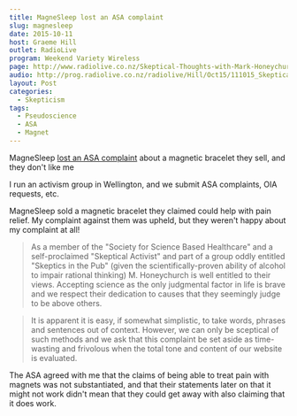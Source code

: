```yaml
---
title: MagneSleep lost an ASA complaint
slug: magnesleep
date: 2015-10-11
host: Graeme Hill
outlet: RadioLive
program: Weekend Variety Wireless
page: http://www.radiolive.co.nz/Skeptical-Thoughts-with-Mark-Honeychurch/tabid/506/articleID/102360/Default.aspx
audio: http://prog.radiolive.co.nz/radiolive/Hill/Oct15/111015_Skeptical_Thoughts.mp3
layout: Post
categories:
  - Skepticism
tags:
  - Pseudoscience
  - ASA
  - Magnet
---
```


MagneSleep [lost an ASA complaint](http://asa.sbh.nz/complaint/15360) about a magnetic bracelet they sell, and they don't like me

<!-- more -->

I run an activism group in Wellington, and we submit ASA complaints, OIA requests, etc.

MagneSleep sold a magnetic bracelet they claimed could help with pain relief. My complaint against them was upheld, but they weren't happy about my complaint at all!

> As a member of the "Society for Science Based Healthcare" and a self-proclaimed "Skeptical Activist" and part of a group oddly entitled "Skeptics in the Pub" (given the scientifically-proven ability of alcohol to impair rational thinking) M. Honeychurch is well entitled to their views. Accepting science as the only judgmental factor in life is brave and we respect their dedication to causes that they seemingly judge to be above others.

> It is apparent it is easy, if somewhat simplistic, to take words, phrases and sentences out of context. However, we can only be sceptical of such methods and we ask that this complaint be set aside as time-wasting and frivolous when the total tone and content of our website is evaluated.

The ASA agreed with me that the claims of being able to treat pain with magnets was not substantiated, and that their statements later on that it might not work didn't mean that they could get away with also claiming that it does work.
